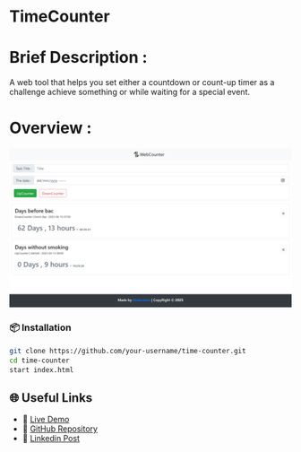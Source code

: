 # TimeCounter

# Brief Description :
A web tool that helps you set either a countdown or count-up timer as a challenge
achieve something or while waiting for a special event.

# Overview :
![Overview](overview.png)


### 📦 Installation

```bash
git clone https://github.com/your-username/time-counter.git
cd time-counter
start index.html
```

## 🌐 Useful Links

- 🔗 [Live Demo](https://time-counter.netlify.app)
- 📁 [GitHub Repository](https://github.com/ita27rmp100/time-counter)
- 📁 [Linkedin Post](https://www.linkedin.com/in/tayeb-abderahim-ismail/)